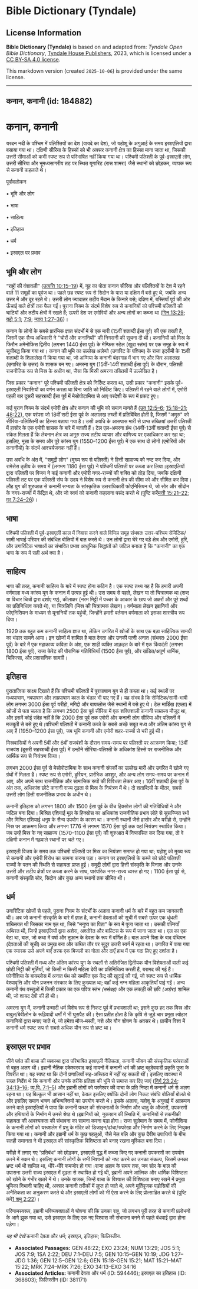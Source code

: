 # Bible Dictionary (Tyndale)

## License Information

**Bible Dictionary (Tyndale)** is based on and adapted from: _Tyndale Open Bible Dictionary_, [Tyndale House Publishers](https://tyndaleopenresources.com/), 2023, which is licensed under a [CC BY-SA 4.0 license](https://creativecommons.org/licenses/by-sa/4.0/legalcode.en).

This markdown version (created `2025-10-06`) is provided under the same license.



--------------------------------

## कनान, कनानी (id: 184882)

कनान, कनानी
===========

यरदन नदी के पश्चिम में पलिश्तियों का देश (वायदे का देश), जो यहोशू के अगुआई के समय इस्राएलियों द्वारा बसाया गया था। दक्षिणी सीरिया के हिस्सों को भी अक्सर कनानी क्षेत्र का हिस्सा माना जाता था, जिसकी उत्तरी सीमाओं को कभी स्पष्ट रूप से परिभाषित नहीं किया गया था। पश्चिमी पलिश्ती के पूर्व\-इस्राएली लोग, उत्तरी सीरिया और भूमध्यसागरीय तट पर स्थित यूगारिट (रास शामरा) जैसे स्थानों को छोड़कर, व्यापक रूप से कनानी कहलाते थे।

पूर्वावलोकन

• भूमि और लोग

• भाषा

• साहित्य

• इतिहास

• धर्म

• इस्राएल पर प्रभाव

भूमि और लोग
-----------

“राष्ट्रों की वंशावली” ([उत्पत्ति 10:15–19](https://ref.ly/Gen10:15-Gen10:19)) में, नूह का पोता कनान सीरिया और पलिश्तियों के देश में रहने वाले 11 समूहों का पूर्वज था। पहले छह स्पष्ट रूप से सिदोन के पास या दक्षिण में बसे हुए थे, जबकि अन्य उत्तर में और दूर रहते थे। उत्तरी लोग ज्यादातर तटीय मैदान के किनारे बसे; दक्षिण में, बस्तियाँ पूर्व की ओर ऊँचाई वाले क्षेत्रों तक फैल गईं। पुराना नियम के संदर्भ विशेष रूप से कनानियों को पश्चिमी पलिश्ती की घाटियों और तटीय क्षेत्रों में रखते हैं; ऊपरी देश पर एमोरियों और अन्य लोगों का कब्जा था ([गिन 13:29](https://ref.ly/Num13:29); [यहो 5:1](https://ref.ly/Josh5:1); [7:9](https://ref.ly/Josh7:9); [न्याय 1:27–36](https://ref.ly/Judg1:27-Judg1:36))।

कनान के लोगों के सबसे प्रारंभिक ज्ञात संदर्भों में से एक मारी (15वीं शताब्दी ईसा पूर्व) की एक तख्ती है, जिसमें एक सैन्य अधिकारी ने "चोरों और कनानियों" की निगरानी की सूचना दी थी। कनानियों को मिस्र के फिरौन अमेनोफिस द्वितीय (लगभग 1440 ईसा पूर्व) के मेम्फिस स्टेल (खुदा स्तंभ) पर एक समूह के रूप में सूचीबद्ध किया गया था। कनान की भूमि का उल्लेख अलेप्पो (उगारिट के पश्चिम) के राजा इदरीमी के 15वीं शताब्दी के शिलालेख में किया गया था, जो अम्मिया के कनानी बंदरगाह में भाग गए और फिर अलालख (उगारिट के उत्तर) के शासक बन गए। अमरना युग (15वीं\-14वीं शताब्दी ईसा पूर्व) के दौरान, पलिश्ती राजनीतिक रूप से मिस्र के अधीन था, जैसा कि मिस्री अमरना तख्तियों में उल्लेखित है।

जिस प्रकार "कनान" पूरे पश्चिमी पलिश्ती क्षेत्र को निर्दिष्ट करता था, उसी प्रकार "कनानी" इसके पूर्व\-इस्राएली निवासियों का वर्णन करता था बिना जाति को निर्दिष्ट किए। पलिश्ती में रहने वाले लोगों में, एमोरी पहली बार दूसरी सहस्राब्दी ईसा पूर्व में मेसोपोटामिया से आए परदेशी के रूप में प्रकट हुए।

कई पुरान नियम के संदर्भ एमोरी क्षेत्र और कनान की भूमि को समान मानते हैं ([उत 12:5–6](https://ref.ly/Gen12:5-Gen12:6); [15:18–21](https://ref.ly/Gen15:18-Gen15:21); [48:22](https://ref.ly/Gen48:22)), एक परंपरा जो 18वीं सदी ईसा पूर्व के अलालख तख्ती में प्रतिबिंबित होती है, जिसमें "अमुरु" को सीरिया\-पलिश्तिनी का हिस्सा बताया गया है। उसी अवधि के आसपास मारी से प्राप्त तख्तियां उत्तरी पलिश्ती में हासोर के एक एमोरी शासक के बारे में बताती हैं। टेल एल\-अमरना ग्रंथ (14वीं\-13वीं शताब्दी ईसा पूर्व) से संकेत मिलता हैं कि लेबनान क्षेत्र का अमुरु राज्य तटीय व्यापार और वाणिज्य पर एकाधिकार कर रहा था; इसलिए, मूसा के समय और पूरे कांस्य युग (1550–1200 ईसा पूर्व) में एक साथ दो लोगों (एमोरियों और कनानीयों) के संदर्भ आश्चर्यजनक नहीं हैं।

उस अवधि के अंत में, "समुद्री लोग" (मुख्य रूप से पलिश्ती) ने हित्ती साम्राज्य को नष्ट कर दिया, और रामेसेस तृतीय के समय में (लगभग 1180 ईसा पूर्व) ने पश्चिमी पलिश्ती पर कब्जा कर लिया।इस्राएलियों द्वारा पलिश्ती पर विजय ने कई कनानी और एमोरी नगर\-राज्यों की शक्ति को तोड़ दिया, जबकि दक्षिणी पलिश्ती तट पर एक पलिश्ती संघ के उदय ने विशेष रूप से कनानी क्षेत्र की सीमा को और सीमित कर दिया। लौह युग की शुरुआत से कनानी सभ्यता के सांस्कृतिक उत्तराधिकारी फोएनिसियन थे, जो सोर और सीदोन के नगर\-राज्यों में केंद्रित थे, और जो स्वयं को कनानी कहलाना पसंद करते थे (पुष्टि करें[मत्ती 15:21–22](https://ref.ly/Matt15:21-Matt15:22); [मर 7:24–26](https://ref.ly/Mark7:24-Mark7:26))।

भाषा
----

पश्चिमी पलिश्ती में पूर्व\-इस्राएली काल में निवास करने वाले विभिन्न समूह संभवतः उत्तर\-पश्चिम सेमिटिक/सामी भाषाई परिवार की संबंधित बोलियों में बात करते थे। उन लोगों द्वारा घेरे गए बड़े क्षेत्र और एमोरी, हुरि, और उगारिटिक भाषाओं का संभावित प्रभाव आधुनिक सिद्धांतों को जटिल बनाता है कि "कनानी" का एक भाषा के रूप में सही अर्थ क्या है।

साहित्य
-------

भाषा की तरह, कनानी साहित्य के बारे में स्पष्ट होना कठिन है। एक स्पष्ट तथ्य यह है कि हमारी अपनी वर्णमाला मध्य कांस्य युग के कनान में उत्पन्न हुई थी। उस समय से पहले, लेखन या तो चित्रात्मक था (शब्द या विचार चित्रों द्वारा दर्शाए गए), कीलाक्षर (नरम मिट्टी में पच्चर के आकार के छाप जो अक्षरों और पूरे शब्दों का प्रतिनिधित्व करते थे), या चित्रलिपि (मिस्र की चित्रात्मक लेखन)। वर्णमाला लेखन इब्रानियों और फोएनिसियन के माध्यम से यूनानियों तक पहुंची, जिन्होंने हमारी वर्तमान वर्णमाला को इसका शास्त्रीय रूप दिया।

1929 तक बहुत कम कनानी साहित्य ज्ञात था, लेकिन उगरित में खोजों के साथ एक बड़ा साहित्यिक सामग्री का भंडार सामने आया। इन खोजों में शामिल है बाल देवता और उनकी पत्नी अनात (संभवतः 2000 ईसा पूर्व) के बारे में एक महाकाव्य कविता के अंश, एक शाही व्यक्ति आक़हत के बारे में एक किंवदंती (लगभग 1800 ईसा पूर्व), राजा केरेट की पौराणिक गतिविधियाँ (1500 ईसा पूर्व), और खंडित/अपूर्ण धार्मिक, चिकित्सा, और प्रशासनिक सामग्री।

इतिहास
------

पुरातात्विक साक्ष्य दिखाते हैं कि पश्चिमी पलिश्ती में पुरापाषाण युग से ही कब्ज़ा था। कई स्थलों पर मध्यपाषाण, नवपाषाण और ताम्रपाषाण काल ​​के भंडार भी पाए गए हैं। यह संभव है कि सेमिटिक/सामी\-भाषी लोग लगभग 3000 ईसा पूर्व यरीहो, मगिद्दो और बायब्लोस जैसे स्थानों में बसे हुए थे। टेल मार्डिख (एब्ला) में खोजों से पता चलता है कि लगभग 2500 ईसा पूर्व सीरिया में एक शक्तिशाली कनानी साम्राज्य मौजूद था, और इसमें कोई संदेह नहीं है कि 2000 ईसा पूर्व तक एमोरी और कनानी लोग सीरिया और पलिश्ती में मजबूती से बसे हुए थे।पश्चिमी पलिश्ती में कनानी कब्जे के सबसे अच्छे सबूत मध्य और अंतिम कांस्य युग से आए हैं (1950–1200 ईसा पूर्व), जब भूमि कनानी और एमोरी शहर\-राज्यों से भरी हुई थी।

मिस्रवासियों ने अपनी 5वीं और 6वीं राजवंशों के दौरान समय\-समय पर पलिश्ती पर आक्रमण किया; 13वीं राजवंश (दूसरी सहस्राब्दी ईसा पूर्व) में उन्होंने सीरिया\-पलिश्ती के अधिकांश हिस्से पर राजनीतिक और आर्थिक रूप से नियंत्रण किया।

लगभग 2000 ईसा पूर्व से मेसोपोटामिया के साथ कनानी संपर्कों का उल्लेख मारी और उगरित में खोजे गए ग्रंथों में मिलता है। स्पष्ट रूप से एमोरी, हुर्रियन, प्रारंभिक अश्शुर, और अन्य लोग समय\-समय पर कनान में आए, और अपने साथ राजनीतिक और सामाजिक रूपों की विविधता लेकर आए। 16वीं शताब्दी ईसा पूर्व के अंत तक, अधिकांश छोटे कनानी राज्य दृढ़ता से मिस्र के नियंत्रण में थे। दो शताब्दियों के भीतर, सबसे उत्तरी लोग हित्ती राजनीतिक प्रभाव के अधीन थे।

कनानी इतिहास को लगभग 1800 और 1500 ईसा पूर्व के बीच हिक्सोस लोगों की गतिविधियों ने और जटिल बना दिया। मिश्रित एशियाई मूल के हिक्सोस का अधिकांश राजनीतिक प्रभाव लोहे से सुसज्जित रथों और मिश्रित एशियाई धनुष के सैन्य उपयोग के कारण था। कनानी स्थानों जैसे हासोर और यरीहो से, उन्होंने मिस्र पर आक्रमण किया और लगभग 1776 से लगभग 1570 ईसा पूर्व तक वहां नियंत्रण स्थापित किया। जब उन्हें मिस्र के नए साम्राज्य (1570–1100 ईसा पूर्व) की शुरुआत में निष्कासित कर दिया गया, तो वे दक्षिणी कनान में गढ़वाले स्थानों पर चले गए।

इस्राएली विजय के समय तक पश्चिमी पलिश्ती पर मिस्र का नियंत्रण समाप्त हो गया था; यहोशु को मुख्य रूप से कनानी और एमोरी विरोध का सामना करना पड़ा। कनान पर इस्राएलियों के कब्जे को छोटे पलिश्ती राज्यों के पतन की स्थिति से सहायता प्राप्त हुई। समुद्री लोगों द्वारा हित्ती संस्कृति के विनाश और उनके उत्तरी और तटीय क्षेत्रों पर कब्जा करने के साथ, पारंपरिक नगर\-राज्य ध्वस्त हो गए। 1100 ईसा पूर्व से, कनानी संस्कृति सोर, सिदोन और कुछ अन्य स्थानों तक सीमित थी।

धर्म
----

उगारिटिक खोजों से पहले, पुराना नियम के संदर्भों के अलावा कनानी धर्म के बारे में बहुत कम जानकारी थी। अब जो कनानी संस्कृति के बारे में ज्ञात है, कनानी देवताओं की सूची में सबसे ऊपर एक धुंधली शख्सियत थी जिसका नाम एल था, जिसे "मनुष्य का पिता" के रूप में पूजा जाता था। उसकी पत्नियाँ अथिरत थी, जिन्हें इस्राएलियों द्वारा अशेरा, अश्तोरेत और बाल्टिस के रूप में जाना जाता था। एल का एक बेटा था, बाल, जो कथा में वर्षा और तूफान के देवता के रूप में वर्णित है। बाल अपने पिता के बाद पंथियन (देवताओं की सूची) का प्रमुख बना और कथित तौर पर सुदूर उत्तरी स्वर्ग में रहता था। उगारित में पाया गया एक स्मारक उसे अपने बाएँ तरफ एक बिजली का गोला और दाएँ हाथ में एक गदा लिए हुए दर्शाता है।

पश्चिमी पलिश्ती में मध्य और अंतिम कांस्य युग के स्थलों से अतिरंजित द्वितीयक यौन विशेषताओं वाली कई छोटी मिट्टी की मूर्तियाँ, जो किसी न किसी महिला देवी का प्रतिनिधित्व करती हैं, बरामद की गई हैं। फोनीशिया के बायब्लोस में अनात पंथ को समर्पित एक केंद्र की खुदाई की गई, जो स्पष्ट रूप से धार्मिक वेश्यावृत्ति और यौन प्रजनन संस्कार के लिए कुख्यात था; वहाँ कई नग्न महिला आकृतियाँ पाई गईं। अन्य कनानी पंथ वस्तुओं में किसी प्रकार का एक पवित्र स्तंभ *(*मसेबह*)* और एक लकड़ी की छवि *(*अशेरा*)* शामिल थी, जो शायद देवी की ही थी।

अमरना युग में, कनानी उन्मादी धर्म विशेष रूप से निकट पूर्व में प्रभावशाली था; इसने कुछ हद तक मिस्र और बाबुल/बेबीलोन के रूढ़िवादी धर्मों में भी घुसपैठ की। ऐसा प्रतीत होता है कि कृषि से जुड़े चार प्रमुख त्योहार कनानियों द्वारा मनाए जाते थे, जो हमेशा मौज\-मस्ती, नशे और यौन शोषण के अवसर थे। प्राचीन विश्व में कनानी धर्म स्पष्ट रूप से सबसे अधिक यौन रूप से भ्रष्ट था।

इस्राएल पर प्रभाव
-----------------

सीने पर्वत की वाचा की व्यवस्था द्वारा परिभाषित इस्राएली नैतिकता, कनानी जीवन की संस्कृतिक परंपराओं से बहुत अलग थी। इब्रानी नैतिक एकेश्वरवाद कई मायनों में कनानी धर्म की भ्रष्ट बहुदेववादी प्रकृति पूजा के विपरीत था। यह स्पष्ट था कि दोनों प्रणालियाँ सह\-अस्तित्व में नहीं रह सकती थीं। इसलिए व्यवस्था में सख्त निर्देश थे कि कनानी और उनके तरीके प्रतिज्ञा की भूमि से समाप्त कर दिए जाएं ([निर्ग 23:24](https://ref.ly/Exod23:24); [34:13–16](https://ref.ly/Exod34:13-Exod34:16); [व्य.वि. 7:1–5](https://ref.ly/Deut7:1-Deut7:5)) और इब्रानी लोगों को परमेश्वर की वाचा के प्रति निष्ठा में कनानी धर्म से अलग रहना था। यह बिल्कुल भी आसान नहीं था, केवल इसलिए क्योंकि दोनों लोग निकट संबंधि बोलियाँ बोलते थे और इसलिए समान भाषण अभिव्यक्तियों का उपयोग करते थे। इसके अलावा, यहोशू के अगुवाई में आक्रमण करने वाले इस्राएलियों ने पाया कि कनानी पत्थर की संरचनाओं के निर्माण और धातु के औजारों, उपकरणों और हथियारों के निर्माण में उनसे श्रेष्ठ थे।इब्रानियों को, नुकसान की स्थिति में, कनानियों से तकनीकी सहायता की आवश्यकता की संभावना का सामना करना पड़ा होगा। राजा सुलेमान के समय में, फोनीशिया के कनानी लोगों को यरूशलेम में प्रभु के मंदिर को डिजाइन/ढांचा/रुपरेखा और निर्माण करने के लिए नियुक्त किया गया था। कनानी और इब्रानी धर्म के कुछ पहलुओं, जैसे मेल बलि और कुछ दैवीय उपाधियों के बीच सतही समानता ने भी इस्राएल की सांस्कृतिक विशिष्टता को बनाए रखना मुश्किल बना दिया।

यरीहो में लगाए गए "प्रतिबंध" को छोड़कर, इस्राएली युद्ध में कब्जा किए गए कनानी उपकरणों का उपयोग करने में सक्षम थे। इसलिए कनानी लोगों के सभी निशानों को नष्ट करने का उनका संकल्प, जिसमें उनका भ्रष्ट धर्म भी शामिल था, धीरे\-धीरे कमजोर हो गया।राजा अहाब के समय तक, जब सोर के बाल की उपासना उत्तरी राज्य इस्राएल में दृढ़ता से स्थापित हो गई थी, इब्रानी अपने आत्मिक और धार्मिक विशिष्टता को खोने के गंभीर खतरे में थे। उनके याजक, जिन्हें वाचा के विश्वास की विशिष्टता बनाए रखने में प्रमुख भूमिका निभानी चाहिए थी, अक्सर कनानी तरीकों में लुप्‍त हो जाते थे, अपने मूर्तिपूजक पड़ोसियों की अनैतिकता का अनुकरण करते थे और इस्राएली लोगों को भी ऐसा करने के लिए प्रोत्साहित करते थे (पुष्टि करें[1 शमू 2:22](https://ref.ly/1Sam2:22))।

परिणामस्वरूप, इब्रानी भविष्यवक्ताओं ने घोषणा की कि उनका राष्ट्र, जो लगभग पूरी तरह से कनानी प्रलोभनों के आगे झुक गया था, उसे इस्राएल के लिए एक नए विश्वास की संभावना बनने से पहले बंधवाई द्वारा होना पड़ेगा।

*यह भी देखें* कनानी देवता और धर्म; इस्राएल, इतिहास; फिलिस्तीन.

* **Associated Passages:** GEN 48:22; EXO 23:24; NUM 13:29; JOS 5:1; JOS 7:9; 1SA 2:22; DEU 7:1–DEU 7:5; GEN 10:15–GEN 10:19; JDG 1:27–JDG 1:36; GEN 12:5–GEN 12:6; GEN 15:18–GEN 15:21; MAT 15:21–MAT 15:22; MRK 7:24–MRK 7:26; EXO 34:13–EXO 34:16
* **Associated Articles:** कनानी देवता और धर्म (ID: 594446); इस्राएल का इतिहास  (ID: 368603); फ़िलिस्तीन (ID: 381171)


